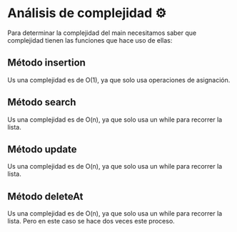 # Análisis de complejidad ⚙️ 
Para determinar la complejidad del main necesitamos saber que complejidad tienen las funciones que hace uso de ellas:

## Método insertion
Us una complejidad es de O(1), ya que solo usa operaciones de asignación.

## Método search
Us una complejidad es de O(n), ya que solo usa un while para recorrer la lista.

## Método update
Us una complejidad es de O(n), ya que solo usa un while para recorrer la lista.

## Método deleteAt
Us una complejidad es de O(n), ya que solo usa un while para recorrer la lista. Pero en este caso se hace dos veces este proceso.